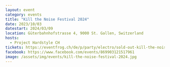```yaml
---
layout: event
category: events
title: "Kill the Noise Festival 2024"
date: 2023/10/03
datestart: 2024/03/09
location: Güterbahnhofstrasse 4, 9000 St. Gallen, Switzerland
hosts:
  - Project Hardstyle CH
tickets: https://eventfrog.ch/de/p/party/electro/sold-out-kill-the-noise-kugl-st-gallen-7116013755528368863.html
facebook: https://www.facebook.com/events/869903121517961
image: /assets/img/events/kill-the-noise-festival-2024.jpg
---
```


